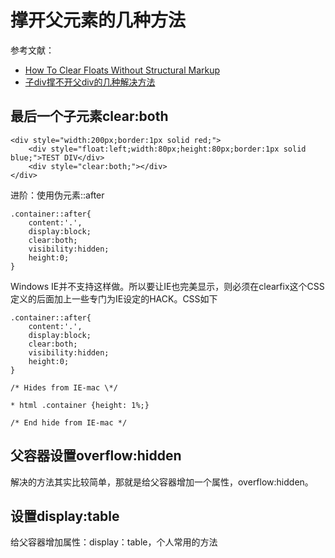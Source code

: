 # 撑开父元素的几种方法

参考文献：
+ [How To Clear Floats Without Structural Markup ](http://www.positioniseverything.net/easyclearing.html)
+ [子div撑不开父div的几种解决方法](http://blog.csdn.net/piazini/article/details/8625935)

## 最后一个子元素clear:both

```
<div style="width:200px;border:1px solid red;">
	<div style="float:left;width:80px;height:80px;border:1px solid blue;">TEST DIV</div>
	<div style="clear:both;"></div>
</div>

```

进阶：使用伪元素::after

```
.container::after{
	content:'.',
	display:block;
	clear:both;
	visibility:hidden;
	height:0;
}

```

Windows IE并不支持这样做。所以要让IE也完美显示，则必须在clearfix这个CSS定义的后面加上一些专门为IE设定的HACK。CSS如下

```
.container::after{
	content:'.',
	display:block;
	clear:both;
	visibility:hidden;
	height:0;
}

/* Hides from IE-mac \*/

* html .container {height: 1%;}

/* End hide from IE-mac */

```

## 父容器设置overflow:hidden

解决的方法其实比较简单，那就是给父容器增加一个属性，overflow:hidden。


## 设置display:table

给父容器增加属性：display：table，个人常用的方法